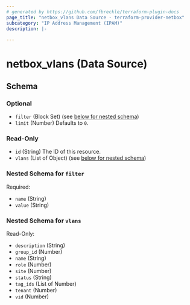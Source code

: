 ```yaml
---
# generated by https://github.com/fbreckle/terraform-plugin-docs
page_title: "netbox_vlans Data Source - terraform-provider-netbox"
subcategory: "IP Address Management (IPAM)"
description: |-
  
---
```


# netbox_vlans (Data Source)





<!-- schema generated by tfplugindocs -->
## Schema

### Optional

- `filter` (Block Set) (see [below for nested schema](#nestedblock--filter))
- `limit` (Number) Defaults to `0`.

### Read-Only

- `id` (String) The ID of this resource.
- `vlans` (List of Object) (see [below for nested schema](#nestedatt--vlans))

<a id="nestedblock--filter"></a>
### Nested Schema for `filter`

Required:

- `name` (String)
- `value` (String)


<a id="nestedatt--vlans"></a>
### Nested Schema for `vlans`

Read-Only:

- `description` (String)
- `group_id` (Number)
- `name` (String)
- `role` (Number)
- `site` (Number)
- `status` (String)
- `tag_ids` (List of Number)
- `tenant` (Number)
- `vid` (Number)


